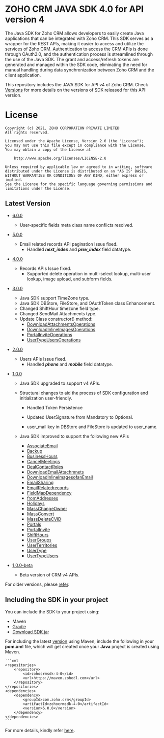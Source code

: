 # ZOHO CRM JAVA SDK 4.0 for API version 4

The Java SDK for Zoho CRM allows developers to easily create Java applications that can be integrated with Zoho CRM. This SDK serves as a wrapper for the REST APIs, making it easier to access and utilize the services of Zoho CRM. 
Authentication to access the CRM APIs is done through OAuth2.0, and the authentication process is streamlined through the use of the Java SDK. The grant and access/refresh tokens are generated and managed within the SDK code, eliminating the need for manual handling during data synchronization between Zoho CRM and the client application.

This repository includes the JAVA SDK for API v4 of Zoho CRM. Check [Versions](https://github.com/zoho/zohocrm-java-sdk-4.0/releases) for more details on the versions of SDK released for this API version.

License
=======

    Copyright (c) 2021, ZOHO CORPORATION PRIVATE LIMITED 
    All rights reserved. 

    Licensed under the Apache License, Version 2.0 (the "License"); 
    you may not use this file except in compliance with the License. 
    You may obtain a copy of the License at 
    
        http://www.apache.org/licenses/LICENSE-2.0 
    
    Unless required by applicable law or agreed to in writing, software 
    distributed under the License is distributed on an "AS IS" BASIS, 
    WITHOUT WARRANTIES OR CONDITIONS OF ANY KIND, either express or implied. 
    See the License for the specific language governing permissions and 
    limitations under the License.

## Latest Version

- [6.0.0](/versions/6.0.0/README.md)
    
    - User-specific fields meta class name conflicts resolved.

- [5.0.0](/versions/5.0.0/README.md)
    
    - Email related records API pagination Issue fixed.
        - Handled ***next_index*** and ***prev_index*** field datatype.

- [4.0.0](/versions/4.0.0/README.md)

    - Records APIs Issue fixed.
        - Supported delete operation in multi-select lookup, multi-user lookup, image upload, and subform fields.

- [3.0.0](/versions/3.0.0/README.md)

    - Java SDK support TimeZone type.
    - Java SDK DBStore, FileStore, and OAuthToken class Enhancement.
    - Changed ShiftHour timezone field type.
    - Changed SendMail Attachments type.
    - Update Class constructor() method:
        - [DownloadAttachmentsOperations](https://github.com/zoho/zohocrm-java-sdk-4.0/commit/f1c11adebe78c84fd3a4638eea9ea688d05e798a#diff-619e50c388817911d30b89daf36281aba7254328d7178f77e466cb714800eb00)
        - [DownloadInlineImagesOperations](https://github.com/zoho/zohocrm-java-sdk-4.0/commit/f1c11adebe78c84fd3a4638eea9ea688d05e798a#diff-9c92c49c3d44570c8e1488567c4d9120bafa0ef034583f77af614567b7207a3d)
        - [PortalInviteOperations](https://github.com/zoho/zohocrm-java-sdk-4.0/commit/f1c11adebe78c84fd3a4638eea9ea688d05e798a#diff-f39717affe9d2a08435cf070f7d0fea072755c655f94df015a25fb59da9d8552)
        - [UserTypeUsersOperations](https://github.com/zoho/zohocrm-java-sdk-4.0/commit/f1c11adebe78c84fd3a4638eea9ea688d05e798a#diff-ef524ec4b6bb73c0ca5cc473435a8fde97dbaf2e6937df22c4d7fb01da868519)

- [2.0.0](/versions/2.0.0/README.md)
    
    - Users APIs Issue fixed.
        - Handled ***phone*** and ***mobile*** field datatype.

- [1.0.0](/versions/1.0.0/README.md)

    - Java SDK upgraded to support v4 APIs.

    - Structural changes to aid the process of SDK configuration and initialization user-friendly.

	  - Handled Token Persistence

	  - Updated UserSignature from Mandatory to Optional.

      - user_mail key in DBStore and FileStore is updated to user_name.

    - Java SDK improved to support the following new APIs

        - [AssociateEmail](https://www.zoho.com/crm/developer/docs/api/v4/associate-email.html)
        - [Backup](https://www.zoho.com/crm/developer/docs/api/v4/get-backup-info.html)
        - [BusinessHours](https://www.zoho.com/crm/developer/docs/api/v4/get-business-hours.html)
        - [CancelMeetings](https://www.zoho.com/crm/developer/docs/api/v4/meeting-cancel.html)
        - [DealContactRoles](https://www.zoho.com/crm/developer/docs/api/v4/get-contact-roles-of-a-specific-deal.html)
        - [DownloadEmailAttachmnets](https://www.zoho.com/crm/developer/docs/api/v4/download-email-attachments.html)
        - [DownloadInlineImagesofanEmail](https://www.zoho.com/crm/developer/docs/api/v4/download-inline-images.html)
        - [EmailSharing](https://www.zoho.com/crm/developer/docs/api/v4/get-email-shared-details.html)
        - [EmailRelatedrecords](https://www.zoho.com/crm/developer/docs/api/v4/get-email-rel-list.html)
        - [FieldMapDependency](https://www.zoho.com/crm/developer/docs/api/v4/get-map-dependency.html)
        - [fromAddresses](https://www.zoho.com/crm/developer/docs/api/v4/get-from-addresses-list.html)
        - [Holidays](https://www.zoho.com/crm/developer/docs/api/v4/get-holidays.html)
        - [MassChangeOwner](https://www.zoho.com/crm/developer/docs/api/v4/mass-change-owner.html)
        - [MassConvert](https://www.zoho.com/crm/developer/docs/api/v4/mass-convert-lead.html)
        - [MassDeleteCVID](https://www.zoho.com/crm/developer/docs/api/v4/mass-delete.html)
        - [Portals](https://www.zoho.com/crm/developer/docs/api/v4/get-portals.html)
        - [PortalInvite](https://www.zoho.com/crm/developer/docs/api/v4/invite-user.html)
        - [ShiftHours](https://www.zoho.com/crm/developer/docs/api/v4/get-shift-hours.html)
        - [UserGroups](https://www.zoho.com/crm/developer/docs/api/v4/get-user-groups.html)
        - [UserTerritories](https://www.zoho.com/crm/developer/docs/api/v4/get-user-territories.html)
        - [UserType](https://www.zoho.com/crm/developer/docs/api/v4/get-user-types.html)
        - [UserTypeUsers](https://www.zoho.com/crm/developer/docs/api/v4/get-users-user-type.html)
	

- [1.0.0-beta](/versions/1.0.0-beta/README.md)

    - Beta version of CRM v4 APIs.

For older versions, please [refer](https://github.com/zoho/zohocrm-java-sdk-4.0/releases).


## Including the SDK in your project
You can include the SDK to your project using:
- Maven
- [Gradle](/versions/6.0.0/README.md)
- [Download SDK jar](https://maven.zohodl.com/com/zoho/crm/zohocrmsdk-4-0/6.0.0/zohocrmsdk-4-0-6.0.0.jar)

For including the latest [version](https://github.com/zoho/zohocrm-java-sdk-4.0/releases/tag/6.0.0) using Maven, include the following in your **pom.xml** file, which will get created once your **Java** project is created using Maven.

    ```xml
    <repositories>
        <repository>
            <id>zohocrmsdk-4-0</id>
            <url>https://maven.zohodl.com</url>
        </repository>
    </repositories>
    <dependencies>
        <dependency>
            <groupId>com.zoho.crm</groupId>
            <artifactId>zohocrmsdk-4-0</artifactId>
            <version>6.0.0</version>
        </dependency>
    </dependencies>
    ```

For more details, kindly refer [here](/versions/6.0.0/README.md).
